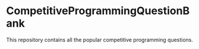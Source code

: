 # CompetitiveProgrammingQuestionBank
This repository contains all the popular competitive programming questions.
